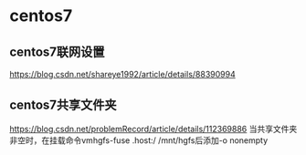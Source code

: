 # centos7
## centos7联网设置
https://blog.csdn.net/shareye1992/article/details/88390994
## centos7共享文件夹
https://blog.csdn.net/problemRecord/article/details/112369886
当共享文件夹非空时，在挂载命令vmhgfs-fuse .host:/ /mnt/hgfs后添加-o nonempty